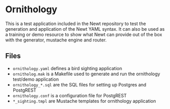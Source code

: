 
# Ornithology

This is a test application included in the Newt repository to test the generation and application of the Newt YAML syntax. It can also be used as a training or demo resource to show what Newt can provide out of the box with the generator, mustache engine and router.

## Files

- `ornithology.yaml` defines a bird sighting application
- `ornitholog.mak` is a Makefile used to generate and run the ornithology test/demo application
- `ornithology_*.sql` are the SQL files for setting up Postgres and PostgREST
- `ornithology.conf` is a configuration file for PostgREST
- `*_sighting.tmpl` are Mustache templates for ornithology application


